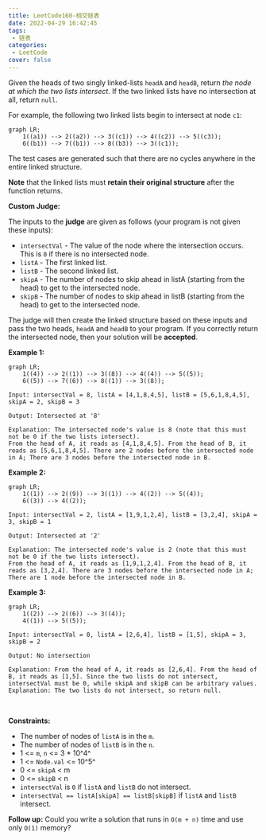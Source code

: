 ```yaml
---
title: LeetCode160-相交链表
date: 2022-04-29 16:42:45
tags:
 - 链表
categories:
 - LeetCode
cover: false
---
```


Given the heads of two singly linked-lists `headA` and `headB`, return *the node at which the two lists intersect*. If the two linked lists have no intersection at all, return `null`.

For example, the following two linked lists begin to intersect at node `c1`:

```mermaid
graph LR;
    1((a1)) --> 2((a2)) --> 3((c1)) --> 4((c2)) --> 5((c3));
    6((b1)) --> 7((b1)) --> 8((b3)) --> 3((c1));
```

The test cases are generated such that there are no cycles anywhere in the entire linked structure.

**Note** that the linked lists must **retain their original structure** after the function returns.

**Custom Judge:**

The inputs to the **judge** are given as follows (your program is not given these inputs):

 - `intersectVal` - The value of the node where the intersection occurs. This is `0` if there is no intersected node.
 - `listA` - The first linked list.
 - `listB` - The second linked list.
 - `skipA` - The number of nodes to skip ahead in listA (starting from the head) to get to the intersected node.
 - `skipB` - The number of nodes to skip ahead in listB (starting from the head) to get to the intersected node.

The judge will then create the linked structure based on these inputs and pass the two heads, `headA` and `headB` to your program. If you correctly return the intersected node, then your solution will be **accepted**.


**Example 1:**

```mermaid
graph LR;
    1((4)) --> 2((1)) --> 3((8)) --> 4((4)) --> 5((5));
    6((5)) --> 7((6)) --> 8((1)) --> 3((8));
```

    Input: intersectVal = 8, listA = [4,1,8,4,5], listB = [5,6,1,8,4,5], skipA = 2, skipB = 3

    Output: Intersected at '8'

    Explanation: The intersected node's value is 8 (note that this must not be 0 if the two lists intersect).
    From the head of A, it reads as [4,1,8,4,5]. From the head of B, it reads as [5,6,1,8,4,5]. There are 2 nodes before the intersected node in A; There are 3 nodes before the intersected node in B.


**Example 2:**

```mermaid
graph LR;
    1((1)) --> 2((9)) --> 3((1)) --> 4((2)) --> 5((4));
    6((3)) --> 4((2));
```

    Input: intersectVal = 2, listA = [1,9,1,2,4], listB = [3,2,4], skipA = 3, skipB = 1

    Output: Intersected at '2'

    Explanation: The intersected node's value is 2 (note that this must not be 0 if the two lists intersect).
    From the head of A, it reads as [1,9,1,2,4]. From the head of B, it reads as [3,2,4]. There are 3 nodes before the intersected node in A; There are 1 node before the intersected node in B.


**Example 3:**

```mermaid
graph LR;
    1((2)) --> 2((6)) --> 3((4));
    4((1)) --> 5((5));
```

    Input: intersectVal = 0, listA = [2,6,4], listB = [1,5], skipA = 3, skipB = 2

    Output: No intersection

    Explanation: From the head of A, it reads as [2,6,4]. From the head of B, it reads as [1,5]. Since the two lists do not intersect, intersectVal must be 0, while skipA and skipB can be arbitrary values.
    Explanation: The two lists do not intersect, so return null.
 

**Constraints:**

 - The number of nodes of `listA` is in the `m`.
 - The number of nodes of `listB` is in the `n`.
 - 1 <= `m`, `n` <= 3 * 10^4^
 - 1 <= `Node.val` <= 10^5^
 - 0 <= `skipA` < m
 - 0 <= `skipB` < n
 - `intersectVal` is `0` if `listA` and `listB` do not intersect.
 - `intersectVal == listA[skipA] == listB[skipB]` if `listA` and `listB` intersect.
 

**Follow up:** Could you write a solution that runs in `O(m + n)` time and use only `O(1)` memory?
